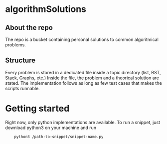 # algorithmSolutions

## About the repo

The repo is a bucket containing personal solutions to common algoritmical problems.

## Structure

Every problem is stored in a dedicated file inside a topic directory (list, BST, Stack, Graphs, etc.)
Inside the file, the problem and a theorical solution are stated. The implementation follows as long as few test cases that makes the scripts runnable.

# Getting started

Right now, only python implementations are available.
To run a snippet, just download python3 on your machine and run 

```
    python3 /path-to-snippet/snippet-name.py
```
